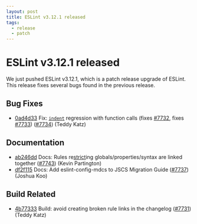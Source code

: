```yaml
---
layout: post
title: ESLint v3.12.1 released
tags:
  - release
  - patch
---
```

# ESLint v3.12.1 released

We just pushed ESLint v3.12.1, which is a patch release upgrade of ESLint. This release  fixes several bugs found in the previous release. 










## Bug Fixes


* [0ad4d33](https://github.com/eslint/eslint/commit/0ad4d33) Fix: [`indent`](/docs/rules/indent) regression with function calls (fixes [#7732](https://github.com/eslint/eslint/issues/7732), fixes [#7733](https://github.com/eslint/eslint/issues/7733)) ([#7734](https://github.com/eslint/eslint/issues/7734)) (Teddy Katz)




## Documentation


* [ab246dd](https://github.com/eslint/eslint/commit/ab246dd) Docs: Rules re[strict](/docs/rules/strict)ing globals/properties/syntax are linked together ([#7743](https://github.com/eslint/eslint/issues/7743)) (Kevin Partington)
* [df2f115](https://github.com/eslint/eslint/commit/df2f115) Docs: Add eslint-config-mdcs to JSCS Migration Guide ([#7737](https://github.com/eslint/eslint/issues/7737)) (Joshua Koo)






## Build Related


* [4b77333](https://github.com/eslint/eslint/commit/4b77333) Build: avoid creating broken rule links in the changelog ([#7731](https://github.com/eslint/eslint/issues/7731)) (Teddy Katz)




